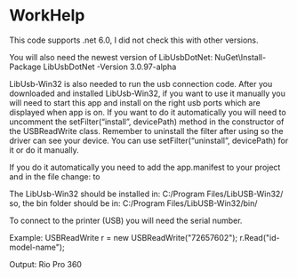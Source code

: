 # WorkHelp

This code supports .net 6.0, I did not check this with other versions.

You will also need the newest version of LibUsbDotNet:
NuGet\Install-Package LibUsbDotNet -Version 3.0.97-alpha

LibUsb-Win32 is also needed to run the usb connection code.
After you downloaded and installed LibUsb-Win32, 
if you want to use it manually you will need to start this app
and install on the right usb ports which are displayed when app is on.
If you want to do it automatically you will need to uncomment the
setFilter(“install”, devicePath) method in the constructor of the USBReadWrite class.
Remember to uninstall the filter after using so the driver can see your device.
You can use setFilter(“uninstall”, devicePath) for it or do it manually.

If you do it automatically you need to add the app.manifest to your project and
in the file change:
<requestedExecutionLevel level="asInvoker" uiAccess="false" />
to
<requestedExecutionLevel level="requireAdministrator" uiAccess="false" />

The LibUsb-Win32 should be installed in:
C:/Program Files/LibUSB-Win32/ 
so, the bin folder should be in:
C:/Program Files/LibUSB-Win32/bin/

To connect to the printer (USB) you will need the serial number.

Example:
USBReadWrite r = new USBReadWrite("72657602");
r.Read("id-model-name");

Output:
Rio Pro 360
